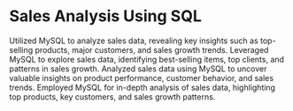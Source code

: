 # Sales Analysis Using SQL

Utilized MySQL to analyze sales data, revealing key insights such as top-selling products, major customers, and sales growth trends.
Leveraged MySQL to explore sales data, identifying best-selling items, top clients, and patterns in sales growth.
Analyzed sales data using MySQL to uncover valuable insights on product performance, customer behavior, and sales trends.
Employed MySQL for in-depth analysis of sales data, highlighting top products, key customers, and sales growth patterns.

